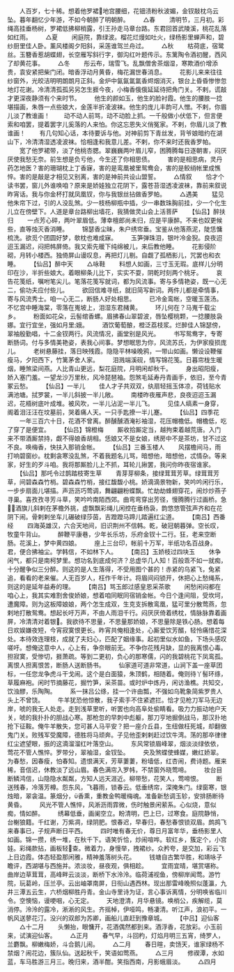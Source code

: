 <!-- { "loadSidebar": true } -->
　　人百岁，七十稀。想着他罗裙地宫腰细，花钿渍粉秋波媚，金钗敲枕乌云坠。暮年翻忆少年游，不如今朝醉了明朝醉。
　　△春
　　清明节，三月初。彩绳高挂垂杨树，罗裙低拂柳梢露，引王孙走马章台路。东君回首武陵溪，桃花乱落如红雨。
　　△夏
　　闲庭院，靠绿波。榴花烂熳如吐火，绿杨影里蝉声和，碧纱厨里佳人卧。薰风楼阁夕阳斜，采莲谁驾兰舟过。
　　△秋
　　枯荷底，宿鹭丝。玉簪香惹胡蝶翅，长空雁写斜行字，御沟红叶题传示。东篱陶令酒初醒，西风了却黄花事。
　　△冬
　　彤云布，瑞雪飞。乱飘僧舍茶烟湿，寒欺酒价增添贵，袁安紧把柴门闭。暗香浮动月黄昏，梅花漏世春消息。
　　花影儿来来往往纱窗外，光皎洁明明朗朗月正斜。金炉中氤氤氲氲香烬烟消灭，银台上昏昏惨惨忽地灯花谢。冷清清孤孤另另怎生捱今夜，小梅香俄俄延延待把角门关。不剌，谎敲才更深夜静须有个来时节。
　　他生的颜如玉，他生的脸衬霞。他生的腰肢一捻堪描画，朱唇一点些娘大，金莲半折凌波袜。他生的庞儿丰韵可人憎。不剌，你眉儿淡了教谁画！
　　动不动人前骂，动不动脸上抓。一千般做小伏低下，但言便索和咱罢，提着罢字儿奚落的人来怕。你这忘恩失义俏冤家。不剌，你眉儿淡了教谁画！
　　有几句知心话，本待要诉与他。对神前剪下青丝发，背爷娘暗约在湖山下，冷清清湿透凌波袜。恰相逢和我意儿差。不剌，你不来时还我香罗帕。
　　宽了他罗裙带，淡了他桃杏腮。翠巍巍两叶眉儿窄，困腾腾每日逐朝害，闷厌厌使我愁无奈。前生想是负亏他，今生还了你相思债。
　　害的是相思病，灵丹药怎地医？害的珊瑚枕上丁香寐，害的是鸾凰被里鸳鸯会，害的是鲛绡帐里成憔悴。害的是敲是才相见又别离，害的是神前共设山盟誓。
　　△情叙
　　恰才个读书罢，窗儿外谁唤咱？原来是娇娃独立花阴下，露苍苔湿透凌波袜，靠前来叙说昨宵话。我与你金杯打就凤凰钗，你与我银丝拈做香罗帕。
　　△遇美
　　猛见他朱帘下过，引的人没乱煞。少一枝杨柳瓶中插，少一串数珠胸前挂，少一个化生儿立在傍壁下。人道是章台路柳出墙花，我猜做灵山会上活菩萨
　　【仙吕】醉扶归
　　一点芳心碎，两叶翠眉低。薄幸檀郎尚未归，应是平康醉。不来也奴更候些，直等烛灭香消睡。
　　锦瑟香尘昧，朱户绣帘垂。宝鉴从他落燕泥，陡恁慵梳洗。欲觅个团圆好梦，欹枕也难成寐。
　　玉笋弹珠泪，银叶冷金猊。良夜迢迢玉漏迟，闷把帏屏倚。我又索先暖下纯绵被儿，来后教他睡。
　　花影侵阶砌，月转小楼西。独倚屏山谩叹息，再把灯儿剔。自觑了孤栖影儿，咒罢也和衣睡。
　　【仙吕】醉中天
　　△咏鞋
　　料想人如画，三寸玉无瑕。底样儿分明印在沙，半折些娘大。着眼柳条儿比下，实实不耍，阴乾时刻两个桃牙。
　　哀告花笺纸，嘱咐笔尖儿。笔落花笺写就词，都为风流事。寄与多情艳姿，既一心无二，偷功夫应付些儿。
　　欲回信难寻纸，就旧简写新词。两件儿都是牵情事，寄与风流秀士。咱一心无二，断肠人好处相思。
　　已冷金鸾帐，空暖玉莲汤。不忆宫中睡海棠，零落在嵬坡上，泪湿东君赭黄。
　　环儿何在？马嵬千载尘乡。
　　粉面如花朵，云髻绾香螺。眉拂春山翠碧波，唇坠樱桃颗，一捻腰肢袅娜。宜行宜坐，强如月里娥。
　　酒饮葡萄酿，橙泛荔枝浆。烂醉佳人锦瑟傍，翠袖殷勤唱，十二金钗两行。风流情况，画堂别是风光。
　　书写鸳鸯字，专寄断肠词。付与多情美艳姿，表我心间事。梦想眠思为你，风流苏氏，为伊家瘦损庞儿。
　　老树悬藤挂，落日映残霞。隐隐平林噪晚鸦，一带山如画。懒设设鞭催瘦马，夕阳西下，竹篱茅舍人家。
　　泪溅端溪砚，情写锦花笺。日暮帘栊生暖烟，睡煞梁间燕。人比青山更远，梨花庭院，月明闲却秋千。
　　身出昭阳瘦，娇入塞门羞。一望龙沙万里秋，风冷琵琶袖。怨煞毛延寿丹青画手，依旧，至今青冢云愁。
　　【仙吕】一半儿
　　佳人才子共双双，纨扇轻摇玉体凉，荷钱贴水满池塘。拭罗裳，一半儿斜披一半儿敞。
　　南楼昨夜雁声悲，良夜迢迢玉漏迟，花梧树底叶成堆。被风吹，一半儿沾泥一半儿飞。
　　见佳人缟素一身穿，阁着泪汪汪在坟墓前，哭着痛人天。一只手匙撩一半儿蹇。
　　【仙吕】四季花
　　一年三百六十日，花酒不曾离。醉醺醺酒淹衫袖湿，花压帽檐低。帽檐低，吃了穿了是便宜。
　　【仙吕】锦橙梅
　　厮收拾厮定当，越拘束着越荒唐。入门来不带酒厮禁持，觑不得娘香胡相。恁娘又不是女娘，绣房中不是茶坊，甘不过这不良。唤梅香，快扶入那销金帐。
　　【仙吕】三番玉楼人
　　风摆檐间马，雨打响碧窗纱。枕剩衾寒没乱煞，不着我题名儿骂，暗想他，暗想他，忒情杂。等来家，好生的歹斗咱。我将那厮脸儿上不抓，耳轮儿揪罢，我问你昨夜宿谁家。
　　【仙吕】那吒令过鹊踏枝寄生草
　　青芽芽柳条，接绿茸茸芳草。绿茸茸芳草，间碧森森竹梢。碧森森竹梢，接红馥馥小桃。娇滴滴景物新，笑吟吟闲行乐，一步步扇面儿堪描。声沥沥巧莺调，舞翩翩粉蝶飘。忙劫劫蜂翅穿花，闹炒炒燕子寻巢。喜孜孜寻芳斗草，笑吟吟南陌西郊。曲弯弯穿出芳径，慢腾腾行过画桥。急酒旗儿斜剌在茅檐外挑，虚飘飘彩绳儿闲控在垂杨袅，韵悠悠管弦声齐和在花阴下闹。骨剌剌坐车儿碾破绿莎茵，吉蹬蹬马蹄儿踏遍红尘道。
　　【南吕】西番经
　　四海英雄汉，六合天地间，旧识荆州不信韩。乾，破冠朝暮弹。空长叹，牧童牛背山。
　　醉鞭平康巷，少年长乐坊，乐府金钗十二行。狂，老来空断肠。花溪上，梦中黄四娘。
　　座上三台印，帐前十万军，半纸功名百战身。君，便合拂袖尘。学韩信，不如林下人。
　　【南吕】玉娇枝过四块玉
　　休争闲气，都只是南柯梦里。想功名到底成何济？总虚华几人知！百般乖不如一就痴，十分醒争似三分醉。则这的是人生落得，不受用图个甚的！赤紧的乌紧飞，兔紧追，看看的老来催。人无百岁人，枉作千年计。将眉间闷锁开，休把心上愁绳系，则这的是延年益寿的理。
　　【南吕】骂玉郎过感皇恩采茶歌
　　闲愁闲闷都在咱心上，我其实难割舍俊娇娘，想着咱同眠同宿销金帐。今日个逢间阻，受坎坷，遭魔障。则为这板障娘娘，两个怎生成双，生克支拆散鸾凰，猛可里分散莺燕，忽剌地打散鸳鸯。想起长吁万声，不由人雨泪千行。闷厌厌倚着绣枕，情脉脉靠着画屏，冷清清对着银。我欲待不思量，不思量那娇娘，不思量除是铁心肠。想着每日欢娱嫌夜短，今宵寂寞恨更长。昨宵共俺相逢处，心厮爱饮芳醑，轻怜痛惜花深处。本待效连理枝，成就了夫妇心，匹配了姻缘事。起初里似水如鱼，下场头感叹嗟吁。想俺这意中人，心上有，争奈眼前无。不争你花残月缺，显的我离恨心毒。担寂寞，受惨切，捱萧疏。等到二更初，负心的那寒儒，闪的我碧桃花下凤鸾孤。离恨人担离恨苦，断肠人送断肠书。
　　仙家道可道非常道，山涧下盖一座草团标，一任您龙争虎斗干戈闹。这个是白面猿，朱顶鹤，相随着。俺则待丫髻环绦，草履麻袍。闲时节摘藤花，掘竹笋，采茶苗。或时炉中炼丹，闲访渔樵。共知交，饮浊醪，乐陶陶。
　　系一抹吕公绦，挂一个许由瓢，不强如乌靴象简紫罗贵人头上不曾饶。
　　牛羊犹恐他惊散，我子索手不住紧遮拦。恰才见枪刀军马无边岸，唬的我无人处走。走到浅草里听，听罢也向高阜处偷睛看。吸力力振动地户天关，唬的我扑扑的胆战心寒。那枪忽的早刺中彪躯，那刀亨地掘倒战马，那汉扑地抢下征鞍。俺牛羊散失，您可甚人马平安？把一座介丘县，生纽做枉死城，却翻做鬼门关。败残军受魔障，德胜将马顽奔。子见他歪剌剌赶过饮牛湾。荡的那卒律律红尘遮望眼，振的这滴溜溜红叶落空山。
　　东风常锁眉峰翠，烟淡淡绿依依，莺花不管人憔悴。罗带分，翠袖湿，金钗坠。
　　央及煞蝶使蜂媒，嫩红娇翠。为春愁，因春瘦，怕春知。遗恨满天，芳草萋萋，粉墙低，红杏闹，费诗题。雁来稀，音信迟，休教淡了远山眉。春色满帘入罗帏，不禁窗外晓莺啼。
　　妆台目断鳞鸿信，山隐隐水粼粼，方知人远天涯近。柳带愁，花笑人，莺啼恨。
　　断送残春，冷落芳樽。怨东风，飞暮雨，锁春云。低垂绣帘，深掩朱门。绿窗寒，银烛暗，翠衾温。篆烟分，香熏，重教金鸭暖梅魂。准备新愁调玉轸，安排肠断待黄昏。
　　风光不管人憔悴，风淅沥雨霏微，伤时触景闲萦系。心似烧，意似痴，情如醉。
　　绣幕低垂，画阑空立。盼清明，巴上巳，过寒食。庭院静悄，台榭狼籍。千红谢，万紫凋，绿阴肥。恨春迟，早春归，春愁春恨锁双眉。鹧鸪飞来春事已，子规声断日平西。
　　四时唯有春无价，尊日月富年华，垂杨影里人如画。锦一攒，绣一堆，在秋千下。语笑忻恰，炒闹喧哗。软红乡，簇定个，小宫娃。彩绳款拈，画板轻查。微着力，身慢举，拽裙纱。众矜夸，是交加，彩云飞上日边霞。体态轻盈那闲雅，精神羞落树头花。
　　钱塘自古繁华胜，和靖咏子瞻评，西湖堪与西施并。浓淡妆，昼夜观，俱相趁。
　　宜雨宜晴，堪赏堪称。曲岸边草茸茸，高峰畔云淡淡，断桥下水泠泠。临荷浦视鱼，傍柳岸闻莺。游竹院，玩葛岭，压兰亭。云出岫罩南屏，日衔山遇西林。现出那雷峰晚照似蓬瀛，九井三潭五云生，六桥烟柳胜丹青。金山寺里诗为证，言心事诉离情，分明唤省临川令。空懊恼，谩哽咽，心无定。
　　天地澄清，月华悬镜。唤梢公，疾解缆，莫消停。泠泠的露冷，淅淅的风生。齐摇棹，伊哑鸣，畅凄清。听江声，浪初平。一帆风送蓼花汀。没兴的双郎为苏卿，画船儿直赶到豫章城。
　　【中吕】迎仙客
　　△十二月
　　头懒抬，眼慵开，花酒偶然都到来。酒浮香，花放彩。小玉前来，试演迎仙客。
　　△正月
　　春气早，斗回杓，灯焰月明三五宵，绮罗人，兰麝飘。柳嫩梅娇，斗合鹅儿闹。
　　△二月
　　春日暄，卖饧天，谁家绿杨不禁烟？闹花边，簇队仙。送起秋千，笑语如莺燕。
　　△三月
　　修禊潭，水如蓝，车马胜游三月三。晚归来，酒半酣。笑指西南，月影蛾眉淡。
　　△四月
